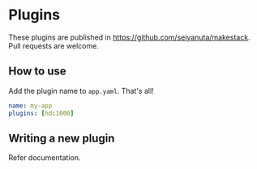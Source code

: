 Plugins
========

These plugins are published in https://github.com/seiyanuta/makestack. Pull requests are welcome.

How to use
----------
Add the plugin name to `app.yaml`. That's all!
```yaml
name: my-app
plugins: [hdc1000]
```

Writing a new plugin
---------------------

Refer documentation.
